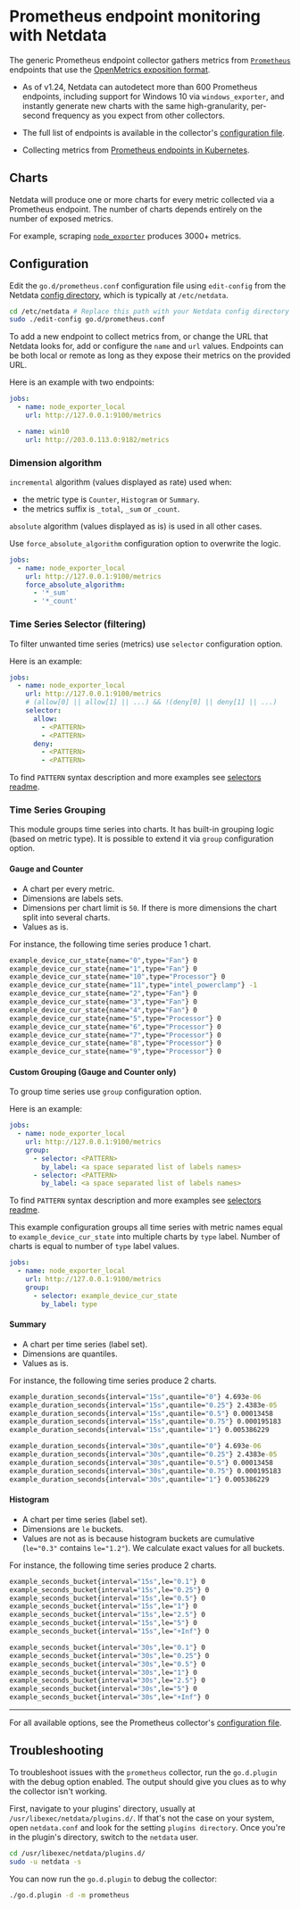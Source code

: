 <!--
title: "Prometheus endpoint monitoring with Netdata"
description: "Monitor the health and performance of 600+ services that support the Prometheus metrics with Netdata's per-second frequency and zero configuration."
custom_edit_url: https://github.com/netdata/go.d.plugin/edit/master/modules/prometheus/README.md
sidebar_label: "Prometheus endpoints"
-->

# Prometheus endpoint monitoring with Netdata

The generic Prometheus endpoint collector gathers metrics from [`Prometheus`](https://prometheus.io/) endpoints that use
the [OpenMetrics exposition format](https://prometheus.io/docs/instrumenting/exposition_formats/).

- As of v1.24, Netdata can autodetect more than 600 Prometheus endpoints, including support for Windows 10 via
  `windows_exporter`, and instantly generate new charts with the same high-granularity, per-second frequency as you
  expect from other collectors.

- The full list of endpoints is available in the
  collector's [configuration file](https://github.com/netdata/go.d.plugin/blob/master/config/go.d/prometheus.conf).

- Collecting metrics
  from [Prometheus endpoints in Kubernetes](https://github.com/netdata/helmchart#prometheus-endpoints).

## Charts

Netdata will produce one or more charts for every metric collected via a Prometheus endpoint. The number of charts
depends entirely on the number of exposed metrics.

For example, scraping [`node_exporter`](https://github.com/prometheus/node_exporter) produces 3000+ metrics.

## Configuration

Edit the `go.d/prometheus.conf` configuration file using `edit-config` from the
Netdata [config directory](https://learn.netdata.cloud/docs/configure/nodes), which is typically at `/etc/netdata`.

```bash
cd /etc/netdata # Replace this path with your Netdata config directory
sudo ./edit-config go.d/prometheus.conf
```

To add a new endpoint to collect metrics from, or change the URL that Netdata looks for, add or configure the `name` and
`url` values. Endpoints can be both local or remote as long as they expose their metrics on the provided URL.

Here is an example with two endpoints:

```yaml
jobs:
  - name: node_exporter_local
    url: http://127.0.0.1:9100/metrics

  - name: win10
    url: http://203.0.113.0:9182/metrics
```

### Dimension algorithm

`incremental` algorithm (values displayed as rate) used when:

- the metric type is `Counter`, `Histogram` or `Summary`.
- the metrics suffix is `_total`, `_sum` or `_count`.

`absolute` algorithm (values displayed as is) is used in all other cases.

Use `force_absolute_algorithm` configuration option to overwrite the logic.

```yaml
jobs:
  - name: node_exporter_local
    url: http://127.0.0.1:9100/metrics
    force_absolute_algorithm:
      - '*_sum'
      - '*_count'
```

### Time Series Selector (filtering)

To filter unwanted time series (metrics) use `selector` configuration option.

Here is an example:

```yaml
jobs:
  - name: node_exporter_local
    url: http://127.0.0.1:9100/metrics
    # (allow[0] || allow[1] || ...) && !(deny[0] || deny[1] || ...)
    selector:
      allow:
        - <PATTERN>
        - <PATTERN>
      deny:
        - <PATTERN>
        - <PATTERN>
```

To find `PATTERN` syntax description and more examples
see [selectors readme](https://github.com/netdata/go.d.plugin/tree/master/pkg/prometheus/selector#time-series-selector).

### Time Series Grouping

This module groups time series into charts. It has built-in grouping logic (based on metric type). It is possible to
extend it via `group` configuration option.

#### Gauge and Counter

- A chart per every metric.
- Dimensions are labels sets.
- Dimensions per chart limit is `50`. If there is more dimensions the chart split into several charts.
- Values as is.

For instance, the following time series produce 1 chart.

```cmd
example_device_cur_state{name="0",type="Fan"} 0
example_device_cur_state{name="1",type="Fan"} 0
example_device_cur_state{name="10",type="Processor"} 0
example_device_cur_state{name="11",type="intel_powerclamp"} -1
example_device_cur_state{name="2",type="Fan"} 0
example_device_cur_state{name="3",type="Fan"} 0
example_device_cur_state{name="4",type="Fan"} 0
example_device_cur_state{name="5",type="Processor"} 0
example_device_cur_state{name="6",type="Processor"} 0
example_device_cur_state{name="7",type="Processor"} 0
example_device_cur_state{name="8",type="Processor"} 0
example_device_cur_state{name="9",type="Processor"} 0
```

#### Custom Grouping (Gauge and Counter only)

To group time series use `group` configuration option.

Here is an example:

```yaml
jobs:
  - name: node_exporter_local
    url: http://127.0.0.1:9100/metrics
    group:
      - selector: <PATTERN>
        by_label: <a space separated list of labels names>
      - selector: <PATTERN>
        by_label: <a space separated list of labels names> 
```

To find `PATTERN` syntax description and more examples
see [selectors readme](https://github.com/netdata/go.d.plugin/tree/master/pkg/prometheus/selector#time-series-selector).

This example configuration groups all time series with metric names equal to `example_device_cur_state`
into multiple charts by `type` label. Number of charts is equal to number of `type` label values.

```yaml
jobs:
  - name: node_exporter_local
    url: http://127.0.0.1:9100/metrics
    group:
      - selector: example_device_cur_state
        by_label: type 
```

#### Summary

- A chart per time series (label set).
- Dimensions are quantiles.
- Values as is.

For instance, the following time series produce 2 charts.

```cmd
example_duration_seconds{interval="15s",quantile="0"} 4.693e-06
example_duration_seconds{interval="15s",quantile="0.25"} 2.4383e-05
example_duration_seconds{interval="15s",quantile="0.5"} 0.00013458
example_duration_seconds{interval="15s",quantile="0.75"} 0.000195183
example_duration_seconds{interval="15s",quantile="1"} 0.005386229

example_duration_seconds{interval="30s",quantile="0"} 4.693e-06
example_duration_seconds{interval="30s",quantile="0.25"} 2.4383e-05
example_duration_seconds{interval="30s",quantile="0.5"} 0.00013458
example_duration_seconds{interval="30s",quantile="0.75"} 0.000195183
example_duration_seconds{interval="30s",quantile="1"} 0.005386229
```

#### Histogram

- A chart per time series (label set).
- Dimensions are `le` buckets.
- Values are not as is because histogram buckets are cumulative (`le="0.3"` contains `le="1.2"`). We calculate exact
  values for all buckets.

For instance, the following time series produce 2 charts.

```cmd
example_seconds_bucket{interval="15s",le="0.1"} 0
example_seconds_bucket{interval="15s",le="0.25"} 0
example_seconds_bucket{interval="15s",le="0.5"} 0
example_seconds_bucket{interval="15s",le="1"} 0
example_seconds_bucket{interval="15s",le="2.5"} 0
example_seconds_bucket{interval="15s",le="5"} 0
example_seconds_bucket{interval="15s",le="+Inf"} 0

example_seconds_bucket{interval="30s",le="0.1"} 0
example_seconds_bucket{interval="30s",le="0.25"} 0
example_seconds_bucket{interval="30s",le="0.5"} 0
example_seconds_bucket{interval="30s",le="1"} 0
example_seconds_bucket{interval="30s",le="2.5"} 0
example_seconds_bucket{interval="30s",le="5"} 0
example_seconds_bucket{interval="30s",le="+Inf"} 0
```

---

For all available options, see the Prometheus
collector's [configuration file](https://github.com/netdata/go.d.plugin/blob/master/config/go.d/prometheus.conf).

## Troubleshooting

To troubleshoot issues with the `prometheus` collector, run the `go.d.plugin` with the debug option enabled. The output
should give you clues as to why the collector isn't working.

First, navigate to your plugins' directory, usually at `/usr/libexec/netdata/plugins.d/`. If that's not the case on your
system, open `netdata.conf` and look for the setting `plugins directory`. Once you're in the plugin's directory, switch
to the `netdata` user.

```bash
cd /usr/libexec/netdata/plugins.d/
sudo -u netdata -s
```

You can now run the `go.d.plugin` to debug the collector:

```bash
./go.d.plugin -d -m prometheus
```
